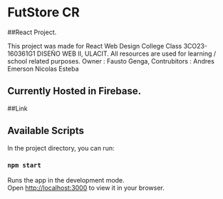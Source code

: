 # FutStore CR 
##React Project.

This project was made for React Web Design College Class 3CO23-160361G1 DISEÑO WEB II, ULACIT.
All resources are used for learning / school related purposes.
Owner : Fausto Genga,
Contrubitors :
Andres 
Emerson
Nicolas
Esteba

## Currently Hosted in Firebase.
##Link

## Available Scripts

In the project directory, you can run:

### `npm start`
Runs the app in the development mode.\
Open [http://localhost:3000](http://localhost:3000) to view it in your browser.

